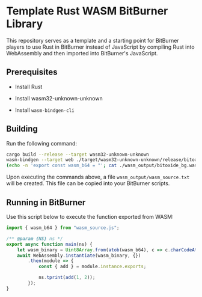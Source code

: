 # Template Rust WASM BitBurner Library

This repository serves as a template and a starting point for BitBurner players to use Rust in BitBurner instead of JavaScript by compiling Rust into WebAssembly and then imported into BitBurner's JavaScript.

## Prerequisites

- Install Rust

- Install wasm32-unknown-unknown

- Install `wasm-bindgen-cli`

## Building

Run the following command:

```bash
cargo build --release --target wasm32-unknown-unknown
wasm-bindgen --target web ./target/wasm32-unknown-unknown/release/bitoxide.wasm --out-dir ./wasm_output/
(echo -n 'export const wasm_b64 = "'; cat ./wasm_output/bitoxide_bg.wasm | base64 -w 0; echo '";') > ./wasm_output/wasm_source.js
```

Upon executing the commands above, a file `wasm_output/wasm_source.txt` will be created. This file can be copied into your BitBurner scripts.

## Running in BitBurner

Use this script below to execute the function exported from WASM:

```javascript
import { wasm_b64 } from "wasm_source.js";

/** @param {NS} ns */
export async function main(ns) {
    let wasm_binary = Uint8Array.from(atob(wasm_b64), c => c.charCodeAt(0));
    await WebAssembly.instantiate(wasm_binary, {})
        .then(module => {
            const { add } = module.instance.exports;

            ns.tprint(add(1, 2));
        });
}
```
